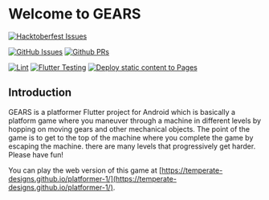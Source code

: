 # Welcome to GEARS

[![Hacktoberfest Issues](https://img.shields.io/github/hacktoberfest/2022/Temperate-Designs/platformer-1)](https://hacktoberfest.com/profile/)

[![GitHub Issues](https://img.shields.io/github/issues/Temperate-Designs/platformer-1)](https://github.com/Temperate-Designs/platformer-1/issues)
[![Github PRs](https://img.shields.io/github/issues-pr/Temperate-Designs/platformer-1)](https://github.com/Temperate-Designs/platformer-1/pulls)

[![Lint](https://github.com/Temperate-Designs/platformer-1/actions/workflows/lint.yml/badge.svg)](https://github.com/Temperate-Designs/platformer-1/actions/workflows/lint.yml)
[![Flutter Testing](https://github.com/Temperate-Designs/platformer-1/actions/workflows/flutter.yaml/badge.svg)](https://github.com/Temperate-Designs/platformer-1/actions/workflows/flutter.yaml)
[![Deploy static content to Pages](https://github.com/Temperate-Designs/platformer-1/actions/workflows/pages.yml/badge.svg)](https://github.com/Temperate-Designs/platformer-1/actions/workflows/pages.yml)

## Introduction

GEARS is a platformer Flutter project for Android which is basically a platform
game where you maneuver through a machine in different levels by hopping on
moving gears and other mechanical objects. The point of the game is to get to
the top of the machine where you complete the game by escaping the machine.
there are many levels that progressively get harder. Please have fun!

You can play the web version of this game at [https://temperate-designs.github.io/platformer-1/](https://temperate-designs.github.io/platformer-1/).
